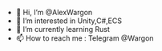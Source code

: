 - 👋 Hi, I’m @AlexWargon
- 👀 I’m interested in Unity,C#,ECS
- 🌱 I’m currently learning Rust
- 📫 How to reach me : Telegram @Wargon

<!---
AlexWargon/AlexWargon is a ✨ special ✨ repository because its `README.md` (this file) appears on your GitHub profile.
You can click the Preview link to take a look at your changes.
--->
